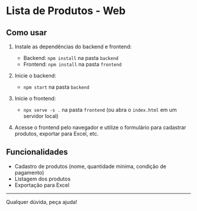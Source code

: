 # Lista de Produtos - Web

## Como usar

1. Instale as dependências do backend e frontend:

   - Backend: `npm install` na pasta `backend`
   - Frontend: `npm install` na pasta `frontend`

2. Inicie o backend:

   - `npm start` na pasta `backend`

3. Inicie o frontend:

   - `npx serve -s .` na pasta `frontend` (ou abra o `index.html` em um servidor local)

4. Acesse o frontend pelo navegador e utilize o formulário para cadastrar produtos, exportar para Excel, etc.

## Funcionalidades

- Cadastro de produtos (nome, quantidade mínima, condição de pagamento)
- Listagem dos produtos
- Exportação para Excel

---

Qualquer dúvida, peça ajuda!
